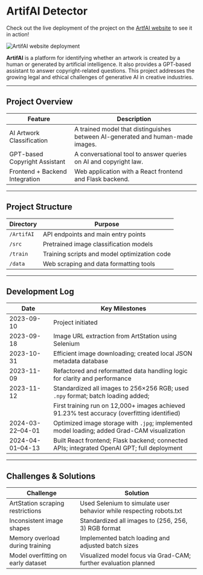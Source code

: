 # ArtifAI Detector

Check out the live deployment of the project on the [ArtfAI website](http://artifai.aj-coder.com) to see it in action!

![ArtifAI website deployment](http://artifai.aj-coder.com/public/outlook.png)


**ArtifAI** is a platform for identifying whether an artwork is created by a human or generated by artificial intelligence. It also provides a GPT-based assistant to answer copyright-related questions. This project addresses the growing legal and ethical challenges of generative AI in creative industries.

---

## Project Overview

| Feature                              | Description                                                                 |
|--------------------------------------|-----------------------------------------------------------------------------|
| AI Artwork Classification            | A trained model that distinguishes between AI-generated and human-made images. |
| GPT-based Copyright Assistant        | A conversational tool to answer queries on AI and copyright law.           |
| Frontend + Backend Integration       | Web application with a React frontend and Flask backend.                   |

---

## Project Structure

| Directory     | Purpose                                                 |
|---------------|---------------------------------------------------------|
| `/ArtifAI`    | API endpoints and main entry points                     |
| `/src`        | Pretrained image classification models                  |
| `/train`      | Training scripts and model optimization code            |
| `/data`       | Web scraping and data formatting tools                  |

---

## Development Log

| Date            | Key Milestones                                                                                     |
|-----------------|----------------------------------------------------------------------------------------------------|
| 2023-09-10      | Project initiated                                                                                  |
| 2023-09-18      | Image URL extraction from ArtStation using Selenium                                                |
| 2023-10-31      | Efficient image downloading; created local JSON metadata database                                  |
| 2023-11-09      | Refactored and reformatted data handling logic for clarity and performance                         |
| 2023-11-12      | Standardized all images to 256×256 RGB; used `.npy` format; batch loading added;                   |
|                 | First training run on 12,000+ images achieved 91.23% test accuracy (overfitting identified)        |
| 2024-03-22–04-01| Optimized image storage with `.jpg`; implemented model loading; added Grad-CAM visualization       |
| 2024-04-01–04-13| Built React frontend; Flask backend; connected APIs; integrated OpenAI GPT; full deployment        |

---

## Challenges & Solutions

| Challenge                                   | Solution                                                                 |
|--------------------------------------------|--------------------------------------------------------------------------|
| ArtStation scraping restrictions            | Used Selenium to simulate user behavior while respecting robots.txt      |
| Inconsistent image shapes                   | Standardized all images to (256, 256, 3) RGB format                       |
| Memory overload during training             | Implemented batch loading and adjusted batch sizes                       |
| Model overfitting on early dataset          | Visualized model focus via Grad-CAM; further evaluation planned          |

